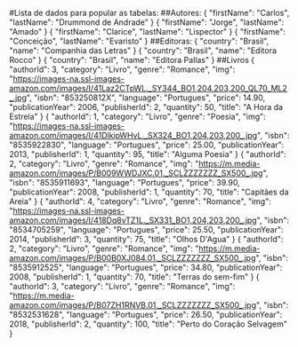 #Lista de dados para popular as tabelas:
##Autores:
{
"firstName": "Carlos",
"lastName": "Drummond de Andrade"
}
{
"firstName": "Jorge",
"lastName": "Amado"
}
{
"firstName": "Clarice",
"lastName": "Lispector"
}
{
"firstName": "Conceição",
"lastName": "Evaristo"
}
##Editoras:
{
"country": "Brasil",
"name": "Companhia das Letras"
}
{
"country": "Brasil",
"name": "Editora Rocco"
}
{
"country": "Brasil",
"name": "Editora Pallas"
}
##Livros
{
"authorId": 3,
"category": "Livro",
"genre": "Romance",
"img": "https://images-na.ssl-images-amazon.com/images/I/41Laz2CTpWL._SY344_BO1,204,203,200_QL70_ML2_.jpg",
"isbn": "853250812X",
"language": "Portugues",
"price": 14.90,
"publicationYear": 2006,
"publisherId": 2,
"quantity": 50,
"title": "A Hora da Estrela"
}
{
"authorId": 1,
"category": "Livro",
"genre": "Poesia",
"img": "https://images-na.ssl-images-amazon.com/images/I/41DlkipWHvL._SX324_BO1,204,203,200_.jpg",
"isbn": "8535922830",
"language": "Portugues",
"price": 25.00,
"publicationYear": 2013,
"publisherId": 1,
"quantity": 95,
"title": "Alguma Poesia"
}
{
"authorId": 2,
"category": "Livro",
"genre": "Romance",
"img": "https://m.media-amazon.com/images/P/B009WWDJXC.01._SCLZZZZZZZ_SX500_.jpg",
"isbn": "8535911693",
"language": "Portugues",
"price": 39.90,
"publicationYear": 2008,
"publisherId": 1,
"quantity": 70,
"title": "Capitães da Areia"
}
{
"authorId": 4,
"category": "Livro",
"genre": "Romance",
"img": "https://images-na.ssl-images-amazon.com/images/I/418Dq8vTZ1L._SX331_BO1,204,203,200_.jpg",
"isbn": "8534705259",
"language": "Portugues",
"price": 25.50,
"publicationYear": 2014,
"publisherId": 3,
"quantity": 75,
"title": "Olhos D'Agua"
}
{
"authorId": 2,
"category": "Livro",
"genre": "Romance",
"img": "https://m.media-amazon.com/images/P/B00B0XJ084.01._SCLZZZZZZZ_SX500_.jpg",
"isbn": "8535912525",
"language": "Portugues",
"price": 34.80,
"publicationYear": 2008,
"publisherId": 1,
"quantity": 70,
"title": "Terras do sem-fim"
}
{
"authorId": 3,
"category": "Livro",
"genre": "Romance",
"img": "https://m.media-amazon.com/images/P/B07ZH1RNVB.01._SCLZZZZZZZ_SX500_.jpg",
"isbn": "8532531628",
"language": "Portugues",
"price": 26.50,
"publicationYear": 2018,
"publisherId": 2,
"quantity": 100,
"title": "Perto do Coração Selvagem"
}